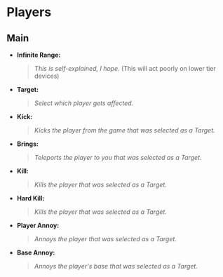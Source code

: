 # Players

## Main

- **Infinite Range:**

    > *This is self-explained, I hope.* (This will act poorly on lower tier devices)

- **Target:**

    > *Select which player gets affected.*

- **Kick:**

    > *Kicks the player from the game that was selected as a Target.*

- **Brings:**

    > *Teleports the player to you that was selected as a Target.*

- **Kill:**

    > *Kills the player that was selected as a Target.*

- **Hard Kill:**

    > *Kills the player that was selected as a Target.*

- **Player Annoy:**

    > *Annoys the player that was selected as a Target.*

- **Base Annoy:**

    > *Annoys the player's base that was selected as a Target.*
